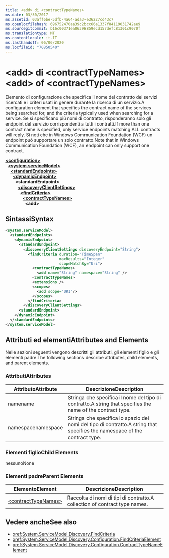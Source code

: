 ```yaml
---
title: <add> di <contractTypeNames>
ms.date: 03/30/2017
ms.assetid: 03aff6be-5dfb-4a64-ada3-e36227cd43c7
ms.openlocfilehash: 696752470aa39c2bcc66a1337f84119031742ae9
ms.sourcegitcommit: b16c00371ea06398859ecd157defc81301c9070f
ms.translationtype: MT
ms.contentlocale: it-IT
ms.lasthandoff: 06/06/2020
ms.locfileid: "70850540"
---
```

# <a name="add-of-contracttypenames"></a><span data-ttu-id="3a2ce-102">\<add> di \<contractTypeNames></span><span class="sxs-lookup"><span data-stu-id="3a2ce-102">\<add> of \<contractTypeNames></span></span>
<span data-ttu-id="3a2ce-103">Elemento di configurazione che specifica il nome del contratto dei servizi ricercati e i criteri usati in genere durante la ricerca di un servizio.</span><span class="sxs-lookup"><span data-stu-id="3a2ce-103">A configuration element that specifies the contract name of the services being searched for, and the criteria typically used when searching for a service.</span></span> <span data-ttu-id="3a2ce-104">Se si specificano più nomi di contratto, risponderanno solo gli endpoint del servizio corrispondenti a tutti i contratti.</span><span class="sxs-lookup"><span data-stu-id="3a2ce-104">If more than one contract name is specified, only service endpoints matching ALL contracts will reply.</span></span> <span data-ttu-id="3a2ce-105">Si noti che in Windows Communication Foundation (WCF) un endpoint può supportare un solo contratto.</span><span class="sxs-lookup"><span data-stu-id="3a2ce-105">Note that in Windows Communication Foundation (WCF), an endpoint can only support one contract.</span></span>  
  
[**\<configuration>**](../configuration-element.md)\
&nbsp;&nbsp;[**\<system.serviceModel>**](system-servicemodel.md)\
&nbsp;&nbsp;&nbsp;&nbsp;[**\<standardEndpoints>**](standardendpoints.md)\
&nbsp;&nbsp;&nbsp;&nbsp;&nbsp;&nbsp;[**\<dynamicEndpoint>**](dynamicendpoint.md)\
&nbsp;&nbsp;&nbsp;&nbsp;&nbsp;&nbsp;&nbsp;&nbsp;**\<standardEndpoint>**\
&nbsp;&nbsp;&nbsp;&nbsp;&nbsp;&nbsp;&nbsp;&nbsp;&nbsp;&nbsp;[**\<discoveryClientSettings>**](discoveryclientsettings.md)\
&nbsp;&nbsp;&nbsp;&nbsp;&nbsp;&nbsp;&nbsp;&nbsp;&nbsp;&nbsp;&nbsp;&nbsp;[**\<findCriteria>**](findcriteria.md)\
&nbsp;&nbsp;&nbsp;&nbsp;&nbsp;&nbsp;&nbsp;&nbsp;&nbsp;&nbsp;&nbsp;&nbsp;&nbsp;&nbsp;[**\<contractTypeNames>**](contracttypenames.md)\
&nbsp;&nbsp;&nbsp;&nbsp;&nbsp;&nbsp;&nbsp;&nbsp;&nbsp;&nbsp;&nbsp;&nbsp;&nbsp;&nbsp;&nbsp;&nbsp;**\<add>**  
  
## <a name="syntax"></a><span data-ttu-id="3a2ce-106">Sintassi</span><span class="sxs-lookup"><span data-stu-id="3a2ce-106">Syntax</span></span>  
  
```xml  
<system.serviceModel>
  <standardEndpoints>
    <dynamicEndpoint>
      <standardEndpoint>
        <discoveryClientSettings discoveryEndpoint="String">
          <findCriteria duration="TimeSpan"
                        maxResults="Integer"
                        scopeMatchBy="Uri">
            <contractTypeNames>
              <add name="String" namespace="String" />
            <contractTypeNames>
            <extensions />
            <scopes>
              <add scope="URI"/>
            </scopes>
          </findCriteria>
        </discoveryClientSettings>
      <standardEndpoint>
    </dynamicEndpoint>
  </standardEndpoints>
</system.serviceModel>
```  
  
## <a name="attributes-and-elements"></a><span data-ttu-id="3a2ce-107">Attributi ed elementi</span><span class="sxs-lookup"><span data-stu-id="3a2ce-107">Attributes and Elements</span></span>  
 <span data-ttu-id="3a2ce-108">Nelle sezioni seguenti vengono descritti gli attributi, gli elementi figlio e gli elementi padre.</span><span class="sxs-lookup"><span data-stu-id="3a2ce-108">The following sections describe attributes, child elements, and parent elements.</span></span>  
  
### <a name="attributes"></a><span data-ttu-id="3a2ce-109">Attributi</span><span class="sxs-lookup"><span data-stu-id="3a2ce-109">Attributes</span></span>  
  
|<span data-ttu-id="3a2ce-110">Attributo</span><span class="sxs-lookup"><span data-stu-id="3a2ce-110">Attribute</span></span>|<span data-ttu-id="3a2ce-111">Descrizione</span><span class="sxs-lookup"><span data-stu-id="3a2ce-111">Description</span></span>|  
|---------------|-----------------|  
|<span data-ttu-id="3a2ce-112">name</span><span class="sxs-lookup"><span data-stu-id="3a2ce-112">name</span></span>|<span data-ttu-id="3a2ce-113">Stringa che specifica il nome del tipo di contratto.</span><span class="sxs-lookup"><span data-stu-id="3a2ce-113">A string that specifies the name of the contract type.</span></span>|  
|<span data-ttu-id="3a2ce-114">namespace</span><span class="sxs-lookup"><span data-stu-id="3a2ce-114">namespace</span></span>|<span data-ttu-id="3a2ce-115">Stringa che specifica lo spazio dei nomi del tipo di contratto.</span><span class="sxs-lookup"><span data-stu-id="3a2ce-115">A string that specifies the namespace of the contract type.</span></span>|  
  
### <a name="child-elements"></a><span data-ttu-id="3a2ce-116">Elementi figlio</span><span class="sxs-lookup"><span data-stu-id="3a2ce-116">Child Elements</span></span>  
 <span data-ttu-id="3a2ce-117">nessuno</span><span class="sxs-lookup"><span data-stu-id="3a2ce-117">None</span></span>  
  
### <a name="parent-elements"></a><span data-ttu-id="3a2ce-118">Elementi padre</span><span class="sxs-lookup"><span data-stu-id="3a2ce-118">Parent Elements</span></span>  
  
|<span data-ttu-id="3a2ce-119">Elemento</span><span class="sxs-lookup"><span data-stu-id="3a2ce-119">Element</span></span>|<span data-ttu-id="3a2ce-120">Descrizione</span><span class="sxs-lookup"><span data-stu-id="3a2ce-120">Description</span></span>|  
|-------------|-----------------|  
|[\<contractTypeNames>](contracttypenames.md)|<span data-ttu-id="3a2ce-121">Raccolta di nomi di tipi di contratto.</span><span class="sxs-lookup"><span data-stu-id="3a2ce-121">A collection of contract type names.</span></span>|  
  
## <a name="see-also"></a><span data-ttu-id="3a2ce-122">Vedere anche</span><span class="sxs-lookup"><span data-stu-id="3a2ce-122">See also</span></span>

- <xref:System.ServiceModel.Discovery.FindCriteria>
- <xref:System.ServiceModel.Discovery.Configuration.FindCriteriaElement>
- <xref:System.ServiceModel.Discovery.Configuration.ContractTypeNameElement>
